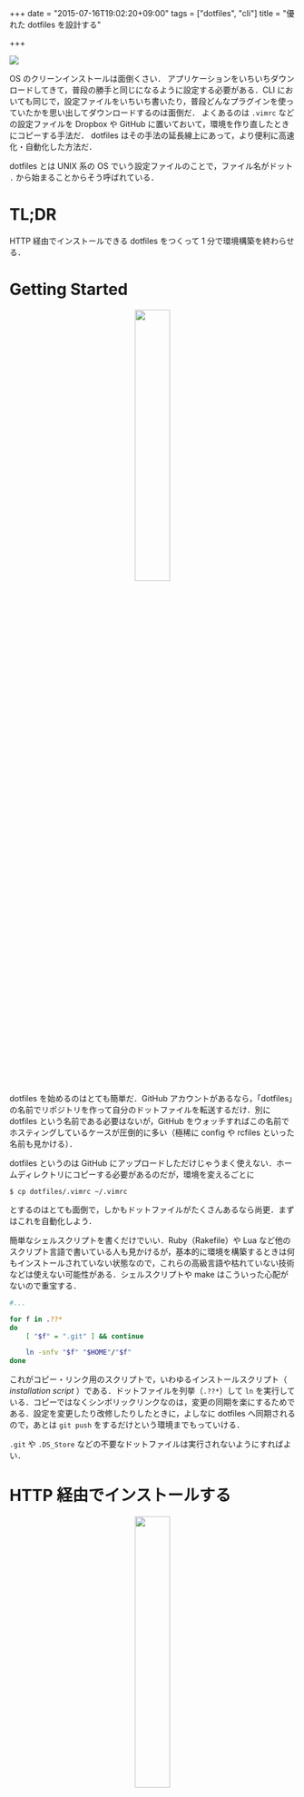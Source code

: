 +++
date = "2015-07-16T19:02:20+09:00"
tags = ["dotfiles", "cli"]
title = "優れた dotfiles を設計する"

+++

[![](https://raw.githubusercontent.com/b4b4r07/screenshots/master/dotfiles/title.png)][dotfiles]

OS のクリーンインストールは面倒くさい． アプリケーションをいちいちダウンロードしてきて，普段の勝手と同じになるように設定する必要がある．CLI においても同じで，設定ファイルをいちいち書いたり，普段どんなプラグインを使っていたかを思い出してダウンロードするのは面倒だ．
よくあるのは `.vimrc` などの設定ファイルを Dropbox や GitHub に置いておいて，環境を作り直したときにコピーする手法だ．
dotfiles はその手法の延長線上にあって，より便利に高速化・自動化した方法だ．

dotfiles とは UNIX 系の OS でいう設定ファイルのことで，ファイル名がドット `.` から始まることからそう呼ばれている．

# TL;DR

HTTP 経由でインストールできる dotfiles をつくって 1 分で環境構築を終わらせる．

# Getting Started

<p align="center">
  <a href="http://b4b4r07.com/dotfiles">
  <img width="35%" src="https://raw.githubusercontent.com/b4b4r07/screenshots/master/dotfiles/symbol.png">
  </a>
</p>

dotfiles を始めるのはとても簡単だ．GitHub アカウントがあるなら，「dotfiles」の名前でリポジトリを作って自分のドットファイルを転送するだけ．別に dotfiles という名前である必要はないが，GitHub をウォッチすればこの名前でホスティングしているケースが圧倒的に多い（極稀に config や rcfiles といった名前も見かける）．

dotfiles というのは GitHub にアップロードしただけじゃうまく使えない．ホームディレクトリにコピーする必要があるのだが，環境を変えるごとに

```console
$ cp dotfiles/.vimrc ~/.vimrc
```

とするのはとても面倒で，しかもドットファイルがたくさんあるなら尚更．まずはこれを自動化しよう．

簡単なシェルスクリプトを書くだけでいい．Ruby（Rakefile）や Lua など他のスクリプト言語で書いている人も見かけるが，基本的に環境を構築するときは何もインストールされていない状態なので，これらの高級言語や枯れていない技術などは使えない可能性がある．シェルスクリプトや make はこういった心配がないので重宝する．

```bash
#...

for f in .??*
do
    [ "$f" = ".git" ] && continue

    ln -snfv "$f" "$HOME"/"$f"
done
```

これがコピー・リンク用のスクリプトで，いわゆるインストールスクリプト（ *installation script* ）である．ドットファイルを列挙（`.??*`）して `ln` を実行している．コピーではなくシンボリックリンクなのは，変更の同期を楽にするためである．設定を変更したり改修したりしたときに，よしなに dotfiles へ同期されるので，あとは `git push` をするだけという環境までもっていける．

`.git` や `.DS_Store` などの不要なドットファイルは実行されないようにすればよい．

# HTTP 経由でインストールする

<p align="center">
  <a href="http://b4b4r07.com/dotfiles">
  <img width="35%" src="https://raw.githubusercontent.com/b4b4r07/screenshots/master/dotfiles/http.png">
  </a>
</p>

前項で dotfiles の基本は完成した．あとは環境が壊れたり新しくなったときに，

```console
$ git clone htttp://github.com/"${username}"/dotfile.git
$ cd dotfiles
$ ./install.sh
```

を実行するだけである．しかし，これでは少し問題が残っている．

- コマンドを 3 つ打たなければならない
- git がない場合

特に後者は面倒で，git がないと git のインストールからスタートになる．一般ユーザなどで git をインストールできないなどの場合は更に厄介で，GitHub にアップされている dotfiles の tarball や zipball の URL を取得して，`curl` や `wget` を使う必要がある．

ここらへんの障害を吸収したスクリプトがこれ．

```bash
#...

DOTPATH=~/.dotfiles

# git が使えるなら git
if has "git"; then
    git clone --recursive "$GITHUB_URL" "$DOTPATH"

# 使えない場合は curl か wget を使用する
elif has "curl" || has "wget"; then
    tarball="https://github.com/b4b4r07/dotfiles/archive/master.tar.gz"
    
    # どっちかでダウンロードして，tar に流す
    if has "curl"; then
        curl -L "$tarball"

    elif has "wget"; then
        wget -O - "$tarball"

    fi | tar xv -
    
    # 解凍したら，DOTPATH に置く
    mv -f dotfiles-master "$DOTPATH"

else
    die "curl or wget required"
fi

cd ~/.dotfiles
if [ $? -ne 0 ]; then
    die "not found: $DOTPATH"
fi

# 移動できたらリンクを実行する
for f in .??*
do
    [ "$f" = ".git" ] && continue

    ln -snfv "$DOTPATH/$f" "$HOME/$f"
done
```

長いようにみえるが，律儀に条件分岐して実行するだけなので意外と簡単だ．あとはこれを `install.sh` といった分かりやすいファイル名にしてアップロードする．

さて，`curl` でこれにアクセスするが，そのままだと HTML の構造ごと見えてしまうので github.com のサブドメインに raw を付けて実行する

```console
$ curl -L raw.github.com/"${username}"/dotfiles/"${branch:-master}"/install.sh
```

リダイレクトが発生するので `-L` オプションはマストになる．こうすると，先ほどの `install.sh` が表示されると思う．あとはこれをシェルに渡すだけだ．

```console
$ curl -L raw.github.com/"${username}"/dotfiles/master/install.sh | bash
```

これでシェル環境の構築が完了したのではなかろうか．ワンコマンドで済み，依存するツールを最小限にすることができた．raw 付きの URL も覚えられなくはない長さなので，すぐさまこれをタイプするだけで OK だ．

しかし，リンクが切れたとかで，再度 `install.sh` を実行するときや，HTTP 経由ではなくローカルから実行するには少し工夫が必要になる．このままだと，dotfiles のインストールから再開されてしまうからだ．

# deploy と initialize

*deploy* と *initialize* については，下の記事で解説したがもう一度おさらいしようと思う．

- [最強の dotfiles 駆動開発と GitHub で管理する運用方法](http://qiita.com/b4b4r07/items/b70178e021bef12cd4a2)

***deploy*** **とは**

> *deploy* とは，dotfiles にあるドットファイルをホームディレクトリに展開することを指す．便宜的にそう読んでいるだけで，その実態はコピーであったりシンボリックリンクを張ることをいっている．

***initialize*** **とは**

> *initialize* とは，環境を再現するのに必要なソフトウェアをインストールしたり，プラグインのダウンロード・セットアップやディレクトリ名を英語化したりなどの最後の仕上げ部分を指す．アップデートを除いて一回きりの設定なので便宜上こう呼ぶ

これらを一緒くたにしてしまっているインストールスクリプト（ *installation script* ）は設計上よろしくない．何故かと言うと，その説明にもある通り，*initialize* はセットアップ時の一回きりしか実行されないからだ．一方で *deploy* は何度も実行する場面がある．

- リンクが切れた時
- リンクされたファイルを削除した時
- 新しいファイルを dotfiles に追加した時
- など

このときに，*initialize* を動き出すとはっきりいって面倒で，Ctrl-C で中断したりリンク張るためにスクリプトからリンクを実行している部分を切り出して別ファイルで実行したりしなければならない．

## 設定例

例えば処理部分で切り分けて，オプションやサブコマンドで対応したりする．

```bash
#!/bin/bash

deploy() {
	#...
	echo "deploy"
}

initalize() {
	#...
	echo "init"
}

if [ "$1" = "deploy" -o "$1" = "d" ]; then
	deploy
elif [ "$1" = "init" -o "$1" = "i" ; then
	initalize
fi
```

オプションにすると `curl` でインストールするときに少しわかりづらい記述になってしまう．

```console
$ curl -L dot.example.com | bash -s -d
```

# b4b4r07/dotfiles

[![](https://raw.githubusercontent.com/b4b4r07/screenshots/master/dotfiles/logo.png)][dotfiles]

おおまかに優れた dotfiles の設計について説いた．次は筆者のリポジトリを例に見ていこうと思う．

- [b4b4r07/dotfiles ❤ GitHub](https://github.com/b4b4r07/dotfiles) [![](https://img.shields.io/github/stars/b4b4r07/dotfiles.svg?style=flat-square)](https://github.com/b4b4r07/dotfiles "b4b4r07/dotfiles")

> Testing my dotfiles repo on OS X to get my work environment ready in just a few moments. #VIM + #ZSH + #TMUX = Best Developer Environment [http://b4b4r07.com/dotfiles](http://b4b4r07.com/dotfiles)

筆者の場合，インストールスクリプト（ *installation script* ）の他に，後述するが make を使っている．make を使うのは環境依存性の排除を重視しているからだ．dotfiles のセットアップ時は，環境が整っていない状態なのでなるべくツールの依存性を少なくしなければならない．make であれば、だいたいの Unix ライクシステムで利用できる．環境依存性を少なくするベストプラクティスは Bourne Shell，make を使うことだ．

## インストール

`curl` でインストールを開始する．`wget` でも良い．

```console
$ bash -c "$(curl -L dot.b4b4r07.com)"
```

上の方法でなく，`curl -L dot.b4b4r07.com | sh` でもいいが，これだとサブシェル上でインストールが開始される．この dotfiles のインストールスクリプト（ *installation script* ）はシェルの再起動も自動化しているため，それを有効化するためにはカレントシェルで実行する必要がある．

このワンライナーにより，

1. dotfiles をダウンロードする．`git clone` で引っ張ってくるが，git がない場合は `curl` または `wget` を使う
2. 次に `make deploy` を実行する（やっていることは，各ドットファイルをホームディレクトリにリンクする）

ドットファイルは，ダウンロードしたディレクトリを起点に make によってリンクされる．また，そのディレクトリをそれ以後，そのユーザの dotfiles リポジトリとして扱う．そのパスは `$DOTPATH` で管理しているので，変更したい場合は，

```console
$ DOTPATH=/path/to/dotfiles curl -L ...
```

として実行する（ただし事前に export されている必要がある）．デフォルトの `$DOTPATH` は `~/.dotfiles`．

引数に `init` を渡すと，`make init` も実行する．

```console
$ bash -c "$(curl -L dot.b4b4r07.com)" -s init
```

アップデートも簡単で，

```console
$ make update
```

とすると，すぐさま最新版にしてくれる．make を使ったことで処理の切り分けが簡単になった．

## ロジック

[![](https://raw.githubusercontent.com/b4b4r07/screenshots/master/dotfiles/components_ja.png)](https://raw.githubusercontent.com/b4b4r07/screenshots/master/dotfiles/components_ja.png)

- `curl` が参照するのは GitHub にホストされた `etc/install` の raw ファイル
- `etc/install` はインストールスクリプト（ *installation script* ）であると同時に，それ自体がライブラリになっており、呼び出し方によってライブラリかインストールスクリプト（*installation script*）かを決めている
- dotfiles に同梱されている多くのコマンドやスクリプトは，このライブラリを参照している
- そのパス解決に `$DOTPATH` を使用する
- `$DOTPATH` はホームディレクトリにリンクされたドットファイル `.path` によって決定する

## DOTPATH

dotfiles に関してたった一つだけ，専用の環境変数 DOTPATH を設けている．それは dotfiles ディレクトリのパスを知る変数で，後述する vital ライブラリや init スクリプトのパス解決に使われる．

```bash
#!/bin/bash

. "$DOTPATH"/etc/lib/vital.sh

#...
```

`.path` というドットファイルをホームディレクトリにリンクすることで，dotfiles のパスを辿っている．コマンド化させた `dotpath` を用意しているので，実行するだけで簡単に取得できる．

```console
$ dotpath
/home/b4b4r07/.dotfiles
```

## make

この dotfiles では，make がすべての起点になる．

- `make deploy`: ドットファイルをリンクする
- `make init`: 環境構築をする
- `make list`: リンクされるドットファイルをリストする
- `make test`: dotfiles を検証する
- `make clean`: dotfiles とドットファイルを削除する

ユーザはそれ以外のディレクトリを覗く必要もないし，それ以外のファイルを実行する必要もない．

### deploy

*deploy* とは，ドットファイルをホームディレクトリにリンクすることをいう．`.bashrc` や `.vimrc` などのドットファイル（ファイル名の頭に `.` が付く）はホームディレクトリにあると各種アプリケーションが読み込むような慣習があるためだ．

```make
EXCLUSIONS := .DS_Store .git .gitmodules .travis.yml
CANDIDATES := $(wildcard .??*) bin
DOTFILES   := $(filter-out $(EXCLUSIONS), $(CANDIDATES))
DOTPATH    := $(realpath $(dir $(lastword $(MAKEFILE_LIST))))

deploy:
	@$(foreach val, $(DOTFILES), ln -sfnv $(abspath $(val)) $(HOME)/$(val);)
```

### init

*initialize* とは，各種アプリケーションの設定ファイル**以外**の環境設定やその他をいう．例えば，Vim では `.vimrc` で行う設定以外にプラグインのダウンロードという作業が必要である．また，普段使うソフトウェアのインストールやローカライズなど，環境構築で欠かせないプロセスをプログラム化したのがこのステップである．

```make
init:
	@DOTPATH=$(DOTPATH) bash $(DOTPATH)/etc/init/init.sh
```

`make init` は `$DOTPATH/etc/init/init.sh` を実行するだけである．では，そのシェルスクリプトは何をしているのかというと，

```bash
#...

for i in "$DOTPATH"/etc/init/"$(get_os)"/*[^init].sh
do
    if [ -f "$i" ]; then
        e_arrow "$(basename "$i")"; bash "$i"
    else
        continue
    fi
done

#...
```

実行しているプラットフォームで必要なプロセスを記述したシェルスクリプトを呼び出している．こうすることで一括した実行が可能になる．また，*deploy* のときのように make で書けなくないが，テスタブルにする必要があるためシェルスクリプトに書き，それを make で呼ぶ形式になっている．

### test

dotfiles が正しくインストールできるか，付随するシェルスクリプトが正しく動作するかなどをチェックする．

```console
$ make test
 ✔ deploying dot files...OK
 ✔ linking valid paths...OK
 ✖ /Users/b4b4r07/.dotfiles/etc/test/redirect_test.sh: 17: unit1
 ➜ check shellcheck...
     ✔ /Users/b4b4r07/.dotfiles/etc/init/init.sh...OK
     ✔ /Users/b4b4r07/.dotfiles/etc/init/common/pygments.sh...OK
     ✔ /Users/b4b4r07/.dotfiles/etc/init/osx/brew.sh...OK
     ✔ /Users/b4b4r07/.dotfiles/etc/init/osx/bundle.sh...OK
     ✔ /Users/b4b4r07/.dotfiles/etc/init/osx/go.sh...OK
     ✔ /Users/b4b4r07/.dotfiles/etc/init/osx/pygments.sh...OK
     ✔ /Users/b4b4r07/.dotfiles/etc/init/osx/unlocalize.sh...OK
     ✔ /Users/b4b4r07/.dotfiles/etc/init/linux/chsh.sh...OK
     ✔ /Users/b4b4r07/.dotfiles/etc/init/linux/goal.sh...OK
     ✔ /Users/b4b4r07/.dotfiles/etc/init/linux/pygments.sh...OK
 ➜ test brew.sh...
     ✔ check if init script exists...OK
     ✔ check running...OK
 ➜ test bundle.sh...
     ✔ check if init script exists...OK
     ✔ check if Brewfile exists...OK
Files=5, Tests=6
make: *** [test] Error 1
```

ローカルでは `make test` とすると，テストが走る．見かけないエラーが出てきたら `--silent` オプションを付けて実行する．ディレクトリの切り方は init のそれとほぼ同じで，Makefile からも，

```make
test:
	@DOTPATH=$(DOTPATH) bash $(DOTPATH)/etc/test/test.sh
```

としているだけである．init 以外のテストスクリプトは `test/` 直下に置く．例えば，raw ページのリダイレクトなどがある．

CI as a Service は Travis CI でテストしている．

```yaml
language: c
os:
    - linux
    - osx

env:
  global:
    - DOTPATH=~/.dotfiles
    - GOPATH=~

install:
    - curl -L dot.b4b4r07.com | bash
    - cd $DOTPATH
    - make init

script:
    - make --silent test
```

`bash -c ...` としていないのはシェルの再起動を防ぐためである．Travis CI でシェルを切り替えてしまうとテストするタスクも消え去るからである．

## vital.sh

`vital.sh` は最も重要なファイルの一つで，`../install` を参照するシンボリックリンクのライブラリファイルである．

挙動が面白いスクリプトで，コールのされかたによって `vital.sh` として動作したり `install` だったりする．`lib/install` として振る舞うのは `bash -c ...` か `... | bash` で呼ばれたときのみ．つまり，

- `bash -c "$(curl -L dot.b4b4r07.com)"`
- `curl -L dot.b4b4r07.com | bash`

のときである．`source` で取り込まれたときは `vital.sh` として振る舞い，それ以外（`bash vital.sh` など）では実行されない．HTTP を通してインストールする場合，前者 2 種のどちらかであるし，ライブラリとして読み込む場合は，`source` や `.` コマンドが必要で，コマンドラインから実行するようなユースケースは想定されないからだ．

`vital.sh` にはたくさんのユーティリティがあって，プラットフォームを検知する関数や `$PLATFORM` という環境変数，`has`，`die` など．

# まとめ

```console
$ bash -c "$(curl -L dot.b4b4r07.com)"
```

上で解説したテクニックや設計を集合させると，下の Gif アニメーションのようにあっさりと環境構築が可能になる．たったワンコマンドで数分，数秒で完了する．*initialize* までやりたいなら `-s init` をつけるだけ．

[![](https://raw.githubusercontent.com/b4b4r07/screenshots/master/dotfiles/demo.gif)][dotfiles]

これらの設計，つまり

- インストールスクリプト（ *installation script* ）を用意する
- HTTP 経由で利用できるように工夫する
- *deploy* と *initialize* は分ける

をベースに dotfiles をつくっていくと簡単に環境の再現ができるようになる．たかがターミナルの設定とはいえ，環境の再構築は簡単にできるに越したことはないと思う．ワンコマンドですぐに再構築できるのは環境が壊れることを恐れさせない強みになるからだ．

[dotfiles]: https://github.com/b4b4r07/dotfiles
